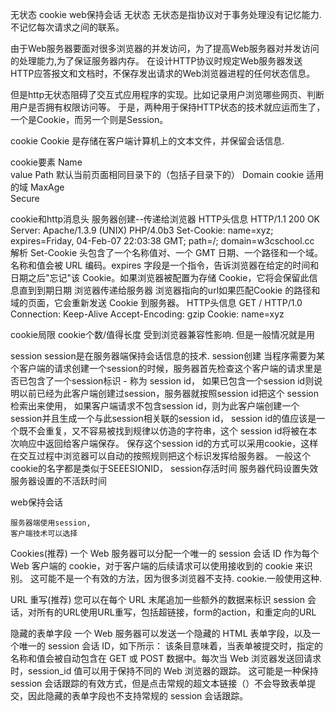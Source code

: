 
无状态
cookie
web保持会话
无状态
无状态是指协议对于事务处理没有记忆能力.不记忆每次请求之间的联系。

由于Web服务器要面对很多浏览器的并发访问，为了提高Web服务器对并发访问的处理能力,为了保证服务器内存。
在设计HTTP协议时规定Web服务器发送HTTP应答报文和文档时，不保存发出请求的Web浏览器进程的任何状态信息。

但是http无状态阻碍了交互式应用程序的实现。比如记录用户浏览哪些网页、判断用户是否拥有权限访问等。
于是，两种用于保持HTTP状态的技术就应运而生了，一个是Cookie，而另一个则是Session。

cookie
Cookie 是存储在客户端计算机上的文本文件，并保留会话信息.

cookie要素
Name  
value
Path	   默认当前页面相同目录下的（包括子目录下的）
Domain   cookie 适用的域
MaxAge  
Secure

cookie和http消息头
服务器创建--传递给浏览器
HTTP头信息
HTTP/1.1 200 OK
Server: Apache/1.3.9 (UNIX) PHP/4.0b3
Set-Cookie: name=xyz; expires=Friday, 04-Feb-07 22:03:38 GMT; 
        path=/; domain=w3cschool.cc
	解析
Set-Cookie 头包含了一个名称值对、一个 GMT 日期、一个路径和一个域。名称和值会被 URL 编码。expires 字段是一个指令，告诉浏览器在给定的时间和日期之后"忘记"该 Cookie。如果浏览器被配置为存储 Cookie，它将会保留此信息直到到期日期
浏览器传递给服务器
浏览器指向的url如果匹配Cookie 的路径和域的页面，它会重新发送 Cookie 到服务器。
HTTP头信息
GET / HTTP/1.0
Connection: Keep-Alive
Accept-Encoding: gzip
Cookie: name=xyz

cookie局限
	cookie个数/值得长度 受到浏览器兼容性影响.
	但是一般情况就是用

session
session是在服务器端保持会话信息的技术.	
session创建
当程序需要为某个客户端的请求创建一个session的时候，服务器首先检查这个客户端的请求里是否已包含了一个session标识 - 称为 session id，
如果已包含一个session id则说明以前已经为此客户端创建过session，服务器就按照session id把这个 session检索出来使用，
如果客户端请求不包含session id，则为此客户端创建一个session并且生成一个与此session相关联的session id，
session id的值应该是一个既不会重复，又不容易被找到规律以仿造的字符串，这个 session id将被在本次响应中返回给客户端保存。 
保存这个session id的方式可以采用cookie，这样在交互过程中浏览器可以自动的按照规则把这个标识发挥给服务器。
一般这个cookie的名字都是类似于SEEESIONID，
session存活时间
服务器代码设置失效
服务器设置的不活跃时间



web保持会话
	
	服务器端使用session,
	客户端技术可以选择
Cookies(推荐)
一个 Web 服务器可以分配一个唯一的 session 会话 ID 作为每个 Web 客户端的 cookie，对于客户端的后续请求可以使用接收到的 cookie 来识别。
这可能不是一个有效的方法，因为很多浏览器不支持. cookie.一般使用这种.

URL 重写(推荐)
您可以在每个 URL 末尾追加一些额外的数据来标识 session 会话，对所有的URL使用URL重写，包括超链接，form的action，和重定向的URL

隐藏的表单字段
一个 Web 服务器可以发送一个隐藏的 HTML 表单字段，以及一个唯一的 session 会话 ID，如下所示：
<input type="hidden" name="sessionid" value="12345">
该条目意味着，当表单被提交时，指定的名称和值会被自动包含在 GET 或 POST 数据中。每次当 Web 浏览器发送回请求时，session_id 值可以用于保持不同的 Web 浏览器的跟踪。
这可能是一种保持 session 会话跟踪的有效方式，但是点击常规的超文本链接（<A HREF...>）不会导致表单提交，因此隐藏的表单字段也不支持常规的 session 会话跟踪。


